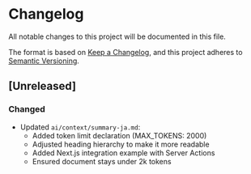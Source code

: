 # Changelog

All notable changes to this project will be documented in this file.

The format is based on [Keep a Changelog](https://keepachangelog.com/en/1.0.0/),
and this project adheres to [Semantic Versioning](https://semver.org/spec/v2.0.0.html).

## [Unreleased]

### Changed

- Updated `ai/context/summary-ja.md`:
  - Added token limit declaration (MAX_TOKENS: 2000)
  - Adjusted heading hierarchy to make it more readable
  - Added Next.js integration example with Server Actions
  - Ensured document stays under 2k tokens
